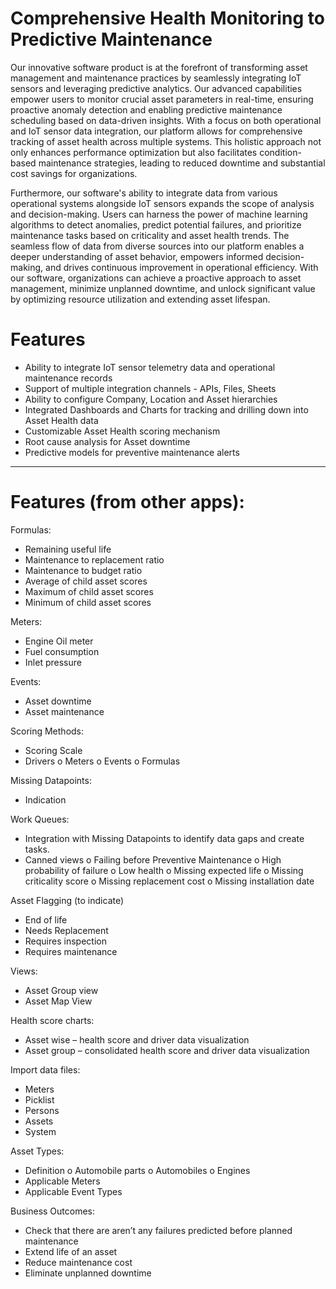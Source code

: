 # Comprehensive Health Monitoring to Predictive Maintenance
Our innovative software product is at the forefront of transforming asset management and maintenance practices by seamlessly integrating IoT sensors and leveraging predictive analytics. Our advanced capabilities empower users to monitor crucial asset parameters in real-time, ensuring proactive anomaly detection and enabling predictive maintenance scheduling based on data-driven insights. With a focus on both operational and IoT sensor data integration, our platform allows for comprehensive tracking of asset health across multiple systems. This holistic approach not only enhances performance optimization but also facilitates condition-based maintenance strategies, leading to reduced downtime and substantial cost savings for organizations.

Furthermore, our software's ability to integrate data from various operational systems alongside IoT sensors expands the scope of analysis and decision-making. Users can harness the power of machine learning algorithms to detect anomalies, predict potential failures, and prioritize maintenance tasks based on criticality and asset health trends. The seamless flow of data from diverse sources into our platform enables a deeper understanding of asset behavior, empowers informed decision-making, and drives continuous improvement in operational efficiency. With our software, organizations can achieve a proactive approach to asset management, minimize unplanned downtime, and unlock significant value by optimizing resource utilization and extending asset lifespan.

# Features

- Ability to integrate IoT sensor telemetry data and operational maintenance records
- Support of multiple integration channels - APIs, Files, Sheets
- Ability to configure Company, Location and Asset hierarchies   
- Integrated Dashboards and Charts for tracking and drilling down into Asset Health data
- Customizable Asset Health scoring mechanism
- Root cause analysis for Asset downtime
- Predictive models for preventive maintenance alerts 

--------------------------------------------------------

# Features (from other apps):

Formulas:
-	Remaining useful life
-	Maintenance to replacement ratio
-	Maintenance to budget ratio
-	Average of child asset scores
-	Maximum of child asset scores
-	Minimum of child asset scores

Meters:
-	Engine Oil meter
-	Fuel consumption
-	Inlet pressure

Events:
-	Asset downtime
-	Asset maintenance

Scoring Methods:
-	Scoring Scale
-	Drivers
o	Meters
o	Events
o	Formulas

Missing Datapoints:
-	Indication

Work Queues:
-	Integration with Missing Datapoints to identify data gaps and create tasks.
-	Canned views
    o	Failing before Preventive Maintenance
    o	High probability of failure
    o	Low health
    o	Missing expected life
    o	Missing criticality score
    o	Missing replacement cost
    o	Missing installation date

Asset Flagging (to indicate)
-	End of life
-	Needs Replacement
-	Requires inspection
-	Requires maintenance

Views:
-	Asset Group view
-	Asset Map View

Health score charts:
-	Asset wise – health score and driver data visualization 
-	Asset group – consolidated health score and driver data visualization 

Import data files:
-	Meters
-	Picklist
-	Persons
-	Assets
-	System

Asset Types:
-	Definition
    o	Automobile parts
    o	Automobiles
    o	Engines
-	Applicable Meters 
-	Applicable Event Types

Business Outcomes:
-	Check that there are aren’t any failures predicted before planned maintenance
-	Extend life of an asset
-	Reduce maintenance cost
-	Eliminate unplanned downtime
